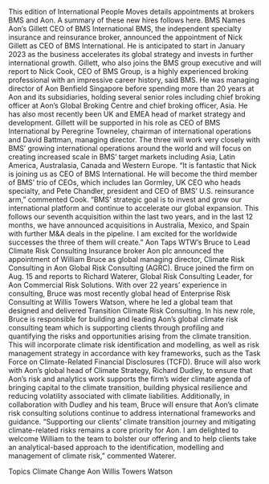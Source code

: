This edition of International People Moves details appointments at brokers BMS and Aon.
A summary of these new hires follows here.
BMS Names Aon’s Gillett CEO of BMS International
BMS, the independent specialty insurance and reinsurance broker, announced the appointment of Nick Gillett as CEO of BMS International. He is anticipated to start in January 2023 as the business accelerates its global strategy and invests in further international growth.
Gillett, who also joins the BMS group executive and will report to Nick Cook, CEO of BMS Group, is a highly experienced broking professional with an impressive career history, said BMS. He was managing director of Aon Benfield Singapore before spending more than 20 years at Aon and its subsidiaries, holding several senior roles including chief broking officer at Aon’s Global Broking Centre and chief broking officer, Asia. He has also most recently been UK and EMEA head of market strategy and development.
Gillett will be supported in his role as CEO of BMS International by Peregrine Towneley, chairman of international operations and David Battman, managing director. The three will work very closely with BMS’ growing international operations around the world and will focus on creating increased scale in BMS’ target markets including Asia, Latin America, Australasia, Canada and Western Europe.
“It is fantastic that Nick is joining us as CEO of BMS International. He will become the third member of BMS’ trio of CEOs, which includes Ian Gormley, UK CEO who heads specialty, and Pete Chandler, president and CEO of BMS’ U.S. reinsurance arm,” commented Cook. “BMS’ strategic goal is to invest and grow our international platform and continue to accelerate our global expansion. This follows our seventh acquisition within the last two years, and in the last 12 months, we have announced acquisitions in Australia, Mexico, and Spain with further M&A deals in the pipeline. I am excited for the worldwide successes the three of them will create.”
Aon Taps WTW’s Bruce to Lead Climate Risk Consulting
Insurance broker Aon plc announced the appointment of William Bruce as global managing director, Climate Risk Consulting in Aon Global Risk Consulting (AGRC). Bruce joined the firm on Aug. 15 and reports to Richard Waterer, Global Risk Consulting Leader, for Aon Commercial Risk Solutions.
With over 22 years’ experience in consulting, Bruce was most recently global head of Enterprise Risk Consulting at Willis Towers Watson, where he led a global team that designed and delivered Transition Climate Risk Consulting.
In his new role, Bruce is responsible for building and leading Aon’s global climate risk consulting team which is supporting clients through profiling and quantifying the risks and opportunities arising from the climate transition. This will incorporate climate risk identification and modelling, as well as risk management strategy in accordance with key frameworks, such as the Task Force on Climate-Related Financial Disclosures (TCFD).
Bruce will also work with Aon’s global head of Climate Strategy, Richard Dudley, to ensure that Aon’s risk and analytics work supports the firm’s wider climate agenda of bringing capital to the climate transition, building physical resilience and reducing volatility associated with climate liabilities. Additionally, in collaboration with Dudley and his team, Bruce will ensure that Aon’s climate risk consulting solutions continue to address international frameworks and guidance.
“Supporting our clients’ climate transition journey and mitigating climate-related risks remains a core priority for Aon. I am delighted to welcome William to the team to bolster our offering and to help clients take an analytical-based approach to the identification, modelling and management of climate risk,” commented Waterer.

Topics
Climate Change
Aon
Willis Towers Watson
